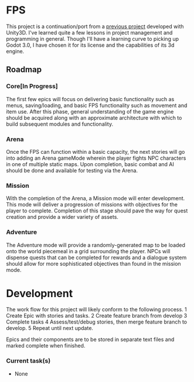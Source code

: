 # FPS

This project is a continuation/port from a [previous project](https://github.com/justi1jc/FPS)
developed with Unity3D. I've learned quite a few lessons in project management
and programming in general. Though I'll have a learning curve to picking up
Godot 3.0, I have chosen it for its license and the capabilities of its
3d engine.

## Roadmap

### Core[In Progress]
The first few epics will focus on delivering basic functionality such as 
menus, saving/loading, and basic FPS functionality such as movement and item
use. After this phase, general understanding of the game engine should be
acquired along with an approximate architecture with which to build subsequent
modules and functionality.
 
### Arena
Once the FPS can function within a basic capacity, the next stories will go into
adding an Arena gameMode wherein the player fights NPC characters in one of 
multiple static maps. Upon completion, basic combat and AI should be done and
available for testing via the Arena.

### Mission
With the completion of the Arena, a Mission mode will enter development. This
mode will deliver a progression of missions with objectives for the player to
complete. Completion of this stage should pave the way for quest creation and
provide a wider variety of assets.

### Adventure
The Adventure mode will provide a randomly-generated map to be loaded onto the
world piecemeal in a grid surrounding the player. NPCs will dispense quests that
can be completed for rewards and a dialogue system should allow for more
sophisticated objectives than found in the mission mode.

# Development
The work flow for this project will likely conform to the following process.
1 Create Epic with stories and tasks.
2 Create feature branch from develop
3 Complete tasks
4 Assess/test/debug stories, then merge feature branch to develop.
5 Repeat until next update.


Epics and their components are to be stored in separate text files and marked
complete when finished.
### Current task(s)
* None

